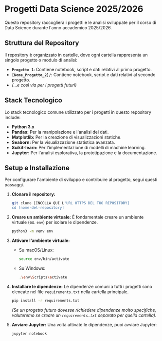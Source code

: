 # Progetti Data Science 2025/2026

Questo repository raccoglierà i progetti e le analisi sviluppate per il corso di Data Science durante l'anno accademico 2025/2026.

## Struttura del Repository

Il repository è organizzato in cartelle, dove ogni cartella rappresenta un singolo progetto o modulo di analisi:

* **`Progetto 1`**: Contiene notebook, script e dati relativi al primo progetto.
* **`[Nome_Progetto_2]/`**: Contiene notebook, script e dati relativi al secondo progetto.
* *(...e così via per i progetti futuri)*

## Stack Tecnologico

Lo stack tecnologico comune utilizzato per i progetti in questo repository include:

* **Python 3.x**
* **Pandas:** Per la manipolazione e l'analisi dei dati.
* **Matplotlib:** Per la creazione di visualizzazioni statiche.
* **Seaborn:** Per la visualizzazione statistica avanzata.
* **Scikit-learn:** Per l'implementazione di modelli di machine learning.
* **Jupyter:** Per l'analisi esplorativa, la prototipazione e la documentazione.

## Setup e Installazione

Per configurare l'ambiente di sviluppo e contribuire al progetto, segui questi passaggi.

1.  **Clonare il repository:**
    ```bash
    git clone [INCOLLA QUI L'URL HTTPS DEL TUO REPOSITORY]
    cd [nome-del-repository]
    ```

2.  **Creare un ambiente virtuale:**
    È fondamentale creare un ambiente virtuale (es. `env`) per isolare le dipendenze.
    ```bash
    python3 -m venv env
    ```

3.  **Attivare l'ambiente virtuale:**
    * Su macOS/Linux:
        ```bash
        source env/bin/activate
        ```
    * Su Windows:
        ```bash
        .\env\Scripts\activate
        ```

4.  **Installare le dipendenze:**
    Le dipendenze comuni a tutti i progetti sono elencate nel file `requirements.txt` nella cartella principale.
    ```bash
    pip install -r requirements.txt
    ```
    *(Se un progetto futuro dovesse richiedere dipendenze molto specifiche, valuteremo se creare un `requirements.txt` separato per quella cartella).*

5.  **Avviare Jupyter:**
    Una volta attivate le dipendenze, puoi avviare Jupyter:
    ```bash
    jupyter notebook
    ```
